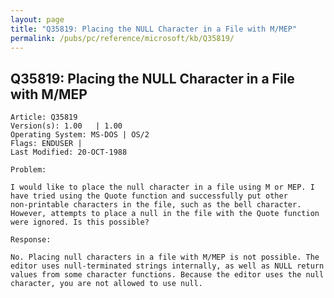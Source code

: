 ```yaml
---
layout: page
title: "Q35819: Placing the NULL Character in a File with M/MEP"
permalink: /pubs/pc/reference/microsoft/kb/Q35819/
---
```


## Q35819: Placing the NULL Character in a File with M/MEP

	Article: Q35819
	Version(s): 1.00   | 1.00
	Operating System: MS-DOS | OS/2
	Flags: ENDUSER |
	Last Modified: 20-OCT-1988
	
	Problem:
	
	I would like to place the null character in a file using M or MEP. I
	have tried using the Quote function and successfully put other
	non-printable characters in the file, such as the bell character.
	However, attempts to place a null in the file with the Quote function
	were ignored. Is this possible?
	
	Response:
	
	No. Placing null characters in a file with M/MEP is not possible. The
	editor uses null-terminated strings internally, as well as NULL return
	values from some character functions. Because the editor uses the null
	character, you are not allowed to use null.
